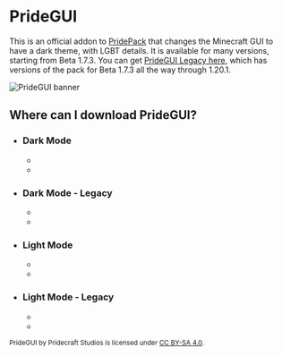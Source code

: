 <!-- Copyright (c) 2023-2024 Pridecraft Studios & contributors
	 SPDX-License-Identifier: CC-BY-SA-4.0
	 https://git.pridecraft.gay/website/blob/HEAD/LICENSE-CC-BY-SA-4.0 -->
<script lang="ts">
import Badge from '$lib/components/BadgeRaw.svelte';
import Badges from '$lib/components/Badges.svelte';
import Picture from '$lib/components/Picture.svelte';

import { Modrinth, GitHubDownloads, GitHubCommits } from '$lib/shields';
import { Who, Socials, Donate, Rosette } from '$lib/boilerplate';
</script>

<!-- Clyde had this so I'm adding it too -->
<!-- ^ what does this meannnn -->

# PrideGUI

<aside class="shields">
<Modrinth modid="pridegui"/>
<GitHubDownloads modid="pridegui" />
<GitHubCommits modid="pridegui" />
</aside>

This is an official addon to [PridePack](/pridepack) that changes the Minecraft GUI to have a dark theme,
with LGBT details.
It is available for many versions, starting from Beta 1.7.3.
You can get [PrideGUI Legacy here](https://modrinth.com/project/pridegui-legacy),
which has versions of the pack for Beta 1.7.3 all the way through 1.20.1.

![PrideGUI banner](https://cdn.modrinth.com/data/6mcKx2Pb/images/05250c177741152dca8e964ea47a3806d23d4432.png)

<Donate/>

<Who/>

## Where can I download PrideGUI?

<ul class="varied">
<li>
	<h3><Rosette type="gay no-bg">Dark Mode</Rosette></h3>
	<ul class="badges">
	<li><Badge id="modrinth" rel="me" link="https://modrinth.com/resourcepack/pridegui" ext="svg" head="Available on" name="Modrinth"/></li>
	<li><Badge id="github" rel="me" link="https://git.pridecraft.gay/pridegui" ext="svg" head="Available on" name="GitHub"/></li>
	</ul>
</li>
<li>
	<h3><Rosette type="gay no-bg">Dark Mode - Legacy</Rosette></h3>
	<ul class="badges">
	<li><Badge id="modrinth" rel="me" link="https://modrinth.com/resourcepack/pridegui-legacy" ext="svg" head="Available on" name="Modrinth"/></li>
	<li><Badge id="github" rel="me" link="https://git.pridecraft.gay/pridegui/branches/all?query=legacy" ext="svg" head="Available on" name="GitHub"/></li>
	</ul>
</li>
<li>
	<h3><Rosette type="lesbian no-bg">Light Mode</Rosette></h3>
	<ul class="badges">
	<li><Badge id="modrinth" rel="me" link="https://modrinth.com/resourcepack/pridegui-light" ext="svg" head="Available on" name="Modrinth"/></li>
	<li><Badge id="github" rel="me" link="https://git.pridecraft.gay/pridegui/tree/light/main" ext="svg" head="Available on" name="GitHub"/></li>
	</ul>
</li>
<li>
	<h3><Rosette type="lesbian no-bg">Light Mode - Legacy</Rosette></h3>
	<ul class="badges">
	<li><Badge id="modrinth" rel="me" link="https://modrinth.com/resourcepack/pridegui-light-legacy" ext="svg" head="Available on" name="Modrinth"/></li>
	<li><Badge id="github" rel="me" link="https://git.pridecraft.gay/pridegui/branches/all?query=light%2Flegacy" ext="svg" head="Available on" name="GitHub"/></li>
	</ul>
</li>
</ul>

<small>

PrideGUI by Pridecraft Studios is licensed under [CC BY-SA 4.0](https://creativecommons.org/licenses/by-sa/4.0/).
</small>

<Socials/>

